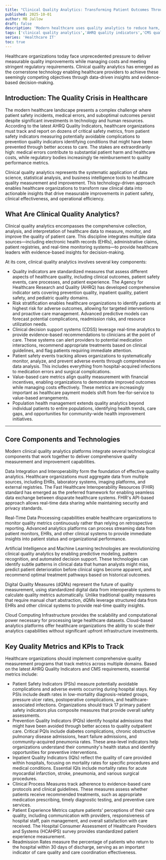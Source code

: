 ```yaml
---
title: "Clinical Quality Analytics: Transforming Patient Outcomes Through Data-Driven Healthcare Excellence"
published: 2025-10-01
author: MB Jallow
draft: false
description: 'Modern healthcare uses quality analytics to reduce harm, prevent adverse events, and meet CMS and Joint Commission requirements with real‑time insights and ROI'
tags: ['clinical quality analytics','AHRQ quality indicators','CMS quality measures','medical errors','patient safety','EHR integration','predictive analytics',]
series: 'Healthcare IT'
toc: true
---
```


Healthcare organizations today face unprecedented pressure to deliver measurable quality improvements while managing costs and meeting stringent regulatory requirements. Clinical quality analytics has emerged as the cornerstone technology enabling healthcare providers to achieve these seemingly competing objectives through data-driven insights and evidence-based decision-making.

## Introduction: The Quality Crisis in Healthcare

The modern healthcare landscape presents a complex challenge where patient safety incidents, medical errors, and suboptimal outcomes persist despite significant investments in technology and human resources. According to the latest AHRQ Quality Indicators, healthcare organizations must track and report on dozens of critical safety metrics, from patient safety indicators measuring potentially avoidable complications to prevention quality indicators identifying conditions that might have been prevented through better access to care. The stakes are extraordinarily high: medical errors contribute to substantial patient harm and healthcare costs, while regulatory bodies increasingly tie reimbursement to quality performance metrics.

Clinical quality analytics represents the systematic application of data science, statistical analysis, and business intelligence tools to healthcare quality measurement and improvement. This technology-driven approach enables healthcare organizations to transform raw clinical data into actionable insights that drive measurable improvements in patient safety, clinical effectiveness, and operational efficiency.

## What Are Clinical Quality Analytics?

Clinical quality analytics encompasses the comprehensive collection, analysis, and interpretation of healthcare data to measure, monitor, and improve the quality of patient care. This discipline integrates multiple data sources—including electronic health records (EHRs), administrative claims, patient registries, and real-time monitoring systems—to provide healthcare leaders with evidence-based insights for decision-making.

At its core, clinical quality analytics involves several key components:
- Quality indicators are standardized measures that assess different aspects of healthcare quality, including clinical outcomes, patient safety events, care processes, and patient experience. The Agency for Healthcare Research and Quality (AHRQ) has developed comprehensive indicator sets covering prevention quality, inpatient quality, patient safety, and pediatric quality domains.
- Risk stratification enables healthcare organizations to identify patients at highest risk for adverse outcomes, allowing for targeted interventions and proactive care management. Advanced predictive models can forecast potential complications, readmission risks, and resource utilization needs.
- Clinical decision support systems (CDSS) leverage real-time analytics to provide evidence-based recommendations to clinicians at the point of care. These systems can alert providers to potential medication interactions, recommend appropriate treatments based on clinical guidelines, and flag patients requiring immediate attention.
- Patient safety events tracking allows organizations to systematically monitor, analyze, and prevent adverse events through comprehensive data analysis. This includes everything from hospital-acquired infections to medication errors and surgical complications.
- Value-based care metrics align quality measurement with financial incentives, enabling organizations to demonstrate improved outcomes while managing costs effectively. These metrics are increasingly important as healthcare payment models shift from fee-for-service to value-based arrangements.
- Population health management extends quality analytics beyond individual patients to entire populations, identifying health trends, care gaps, and opportunities for community-wide health improvement initiatives.

---

## Core Components and Technologies

Modern clinical quality analytics platforms integrate several technological components that work together to deliver comprehensive quality measurement and improvement capabilities.

Data Integration and Interoperability form the foundation of effective quality analytics. Healthcare organizations must aggregate data from multiple sources, including EHRs, laboratory systems, imaging platforms, and external registries. The Fast Healthcare Interoperability Resources (FHIR) standard has emerged as the preferred framework for enabling seamless data exchange between disparate healthcare systems. FHIR's API-based approach allows real-time data sharing while maintaining security and privacy standards.

Real-Time Data Processing capabilities enable healthcare organizations to monitor quality metrics continuously rather than relying on retrospective reporting. Advanced analytics platforms can process streaming data from patient monitors, EHRs, and other clinical systems to provide immediate insights into patient status and organizational performance.

Artificial Intelligence and Machine Learning technologies are revolutionizing clinical quality analytics by enabling predictive modeling, pattern recognition, and automated decision support. These technologies can identify subtle patterns in clinical data that human analysts might miss, predict patient deterioration before clinical signs become apparent, and recommend optimal treatment pathways based on historical outcomes.

Digital Quality Measures (dQMs) represent the future of quality measurement, using standardized digital data from interoperable systems to calculate quality metrics automatically. Unlike traditional quality measures that require manual chart abstraction, dQMs leverage structured data from EHRs and other clinical systems to provide real-time quality insights.

Cloud Computing Infrastructure provides the scalability and computational power necessary for processing large healthcare datasets. Cloud-based analytics platforms offer healthcare organizations the ability to scale their analytics capabilities without significant upfront infrastructure investments.

## Key Quality Metrics and KPIs to Track

Healthcare organizations should implement comprehensive quality measurement programs that track metrics across multiple domains. Based on the latest AHRQ Quality Indicators and CMS requirements, essential metrics include:
- Patient Safety Indicators (PSIs) measure potentially avoidable complications and adverse events occurring during hospital stays. Key PSIs include death rates in low-mortality diagnosis-related groups, pressure ulcer rates, postoperative complications, and healthcare-associated infections. Organizations should track 17 primary patient safety indicators plus composite measures that provide overall safety assessments.
- Prevention Quality Indicators (PQIs) identify hospital admissions that might have been avoided through better access to quality outpatient care. Critical PQIs include diabetes complications, chronic obstructive pulmonary disease admissions, heart failure admissions, and community-acquired pneumonia rates. These area-level indicators help organizations understand their community's health status and identify opportunities for preventive interventions.
- Inpatient Quality Indicators (IQIs) reflect the quality of care provided within hospitals, focusing on mortality rates for specific procedures and medical conditions. Essential IQIs include mortality rates for acute myocardial infarction, stroke, pneumonia, and various surgical procedures.
- Clinical Process Measures track adherence to evidence-based care protocols and clinical guidelines. These measures assess whether patients receive recommended treatments, such as appropriate medication prescribing, timely diagnostic testing, and preventive care services.
- Patient Experience Metrics capture patients' perceptions of their care quality, including communication with providers, responsiveness of hospital staff, pain management, and overall satisfaction with care received. The Hospital Consumer Assessment of Healthcare Providers and Systems (HCAHPS) survey provides standardized patient experience measurement.
- Readmission Rates measure the percentage of patients who return to the hospital within 30 days of discharge, serving as an important indicator of care quality and care coordination effectiveness.